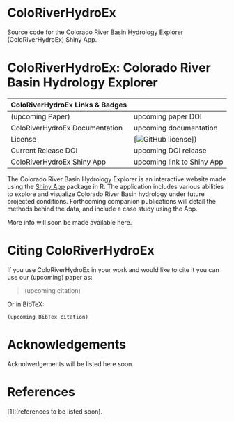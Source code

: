 # ColoRiverHydroEx
Source code for the Colorado River Basin Hydrology Explorer (ColoRiverHydroEx) Shiny App.

ColoRiverHydroEx: Colorado River Basin Hydrology Explorer
=============================
| ColoRiverHydroEx Links & Badges              |                                                                             |
|------------------------|----------------------------------------------------------------------------------------------------------------------------------------------------------------------------------------------------------|
| (upcoming Paper)             | upcoming paper DOI |
| ColoRiverHydroEx Documentation      | upcoming documentation |
| License                | [![GitHub license](https://img.shields.io/badge/license-GPLv3-blue.svg)]) |
| Current Release DOI    | upcoming DOI release |
| ColoRiverHydroEx Shiny App        | upcoming link to Shiny App |

The Colorado River Basin Hydrology Explorer is an interactive website made using 
the [Shiny App](https://shiny.rstudio.com/) package in R. 
The application includes various abilities to explore and visualize Colorado River Basin hydrology 
under future projected conditions. Forthcoming companion publications will detail 
the methods behind the data, and include a case study using the App.

More info will soon be made available here. 

Citing ColoRiverHydroEx
=============
If you use ColoRiverHydroEx in your work and would like to cite it you can use our (upcoming) paper as:

 > (upcoming citation)

Or in BibTeX: 
``` 
(upcoming BibTex citation)
``` 

Acknowledgements
================
Acknolwedgements will be listed here soon.


References
==========

[1]:(references to be listed soon).
